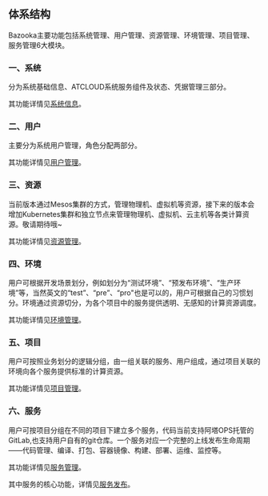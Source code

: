 ## 体系结构

Bazooka主要功能包括系统管理、用户管理、资源管理、环境管理、项目管理、服务管理6大模块。


### 一、系统

分为系统基础信息、ATCLOUD系统服务组件及状态、凭据管理三部分。

其功能详情见[系统信息](function/system.md)。


### 二、用户
主要分为系统用户管理，角色分配两部分。

其功能详情见[用户管理](function/upms.md)。

### 三、资源
当前版本通过Mesos集群的方式，管理物理机、虚拟机等资源，接下来的版本会增加Kubernetes集群和独立节点来管理物理机、虚拟机、云主机等各类计算资源。敬请期待哦~

其功能详情见[资源管理](function/resource.md)。

### 四、环境

用户可根据开发场景划分，例如划分为“测试环境”、“预发布环境”、“生产环境”等，当然英文的“test”、“pre”、“pro"也是可以的，用户可根据自己的习惯划分。环境通过资源切分，为各个项目中的服务提供透明、无感知的计算资源调度。
 
其功能详情见[环境管理](function/env.md)。

### 五、项目

用户可按照业务划分的逻辑分组，由一组关联的服务、用户组成，通过项目关联的环境向各个服务提供标准的计算资源。

其功能详情见[项目管理](function/project.md)。

### 六、服务
用户可按项目分组在不同的项目下建立多个服务，代码当前支持阿塔OPS托管的GitLab,也支持用户自有的git仓库。一个服务对应一个完整的上线发布生命周期——代码管理、编译、打包、容器镜像、构建、部署、运维、监控等。

其功能详情见[服务管理](function/service.md)。

其中服务的核心功能，详情见[服务发布](function/deploy.md)。



